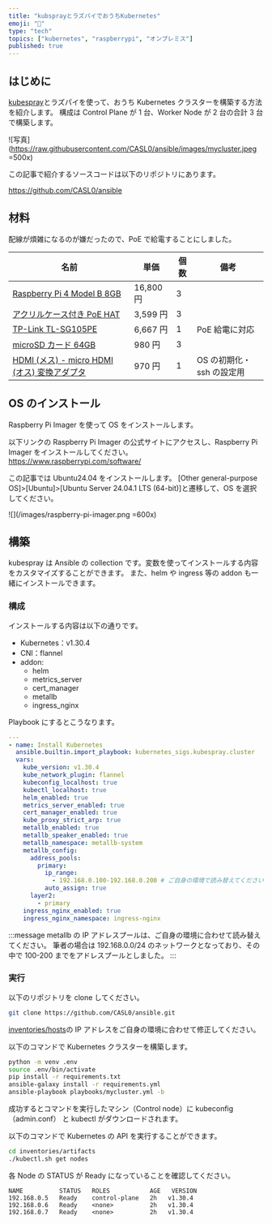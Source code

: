 ```yaml
---
title: "kubsprayとラズパイでおうちKubernetes"
emoji: "🌟"
type: "tech"
topics: ["kubernetes", "raspberrypi", "オンプレミス"]
published: true
---
```


## はじめに

[kubespray](https://github.com/kubernetes-sigs/kubespray)とラズパイを使って、おうち Kubernetes クラスターを構築する方法を紹介します。
構成は Control Plane が 1 台、Worker Node が 2 台の合計 3 台で構築します。

![写真](https://raw.githubusercontent.com/CASL0/ansible/images/mycluster.jpeg =500x)

この記事で紹介するソースコードは以下のリポジトリにあります。

https://github.com/CASL0/ansible

## 材料

配線が煩雑になるのが嫌だったので、PoE で給電することにしました。

| 名前                                                                                   | 単価      | 個数 | 備考                      |
| -------------------------------------------------------------------------------------- | --------- | ---- | ------------------------- |
| [Raspberry Pi 4 Model B 8GB](https://raspberry-pi.ksyic.com/?pdp.id=552)               | 16,800 円 | 3    |                           |
| [アクリルケース付き PoE HAT](https://www.amazon.co.jp/dp/B097NCD6FW)                   | 3,599 円  | 3    |                           |
| [TP-Link TL-SG105PE](https://www.amazon.co.jp/dp/B08GDC61NS)                           | 6,667 円  | 1    | PoE 給電に対応            |
| [microSD カード 64GB](https://www.amazon.co.jp/dp/B07DVJ86SS)                          | 980 円    | 3    |                           |
| [HDMI (メス) - micro HDMI (オス) 変換アダプタ](https://www.amazon.co.jp/dp/B01017VGR2) | 970 円    | 1    | OS の初期化・ssh の設定用 |

## OS のインストール

Raspberry Pi Imager を使って OS をインストールします。

以下リンクの Raspberry Pi Imager の公式サイトにアクセスし、Raspberry Pi Imager をインストールしてください。
https://www.raspberrypi.com/software/

この記事では Ubuntu24.04 をインストールします。
[Other general-purpose OS]>[Ubuntu]>[Ubuntu Server 24.04.1 LTS (64-bit)]と遷移して、OS を選択してください。

![](/images/raspberry-pi-imager.png =600x)

## 構築

kubespray は Ansible の collection です。変数を使ってインストールする内容をカスタマイズすることができます。
また、helm や ingress 等の addon も一緒にインストールできます。

### 構成

インストールする内容は以下の通りです。

- Kubernetes：v1.30.4
- CNI：flannel
- addon:
  - helm
  - metrics_server
  - cert_manager
  - metallb
  - ingress_nginx

Playbook にするとこうなります。

```yaml
---
- name: Install Kubernetes
  ansible.builtin.import_playbook: kubernetes_sigs.kubespray.cluster
  vars:
    kube_version: v1.30.4
    kube_network_plugin: flannel
    kubeconfig_localhost: true
    kubectl_localhost: true
    helm_enabled: true
    metrics_server_enabled: true
    cert_manager_enabled: true
    kube_proxy_strict_arp: true
    metallb_enabled: true
    metallb_speaker_enabled: true
    metallb_namespace: metallb-system
    metallb_config:
      address_pools:
        primary:
          ip_range:
            - 192.168.0.100-192.168.0.200 # ご自身の環境で読み替えてください
          auto_assign: true
      layer2:
        - primary
    ingress_nginx_enabled: true
    ingress_nginx_namespace: ingress-nginx
```

:::message
metallb の IP アドレスプールは、ご自身の環境に合わせて読み替えてください。
筆者の場合は 192.168.0.0/24 のネットワークとなっており、その中で 100-200 までをアドレスプールとしました。
:::

### 実行

以下のリポジトリを clone してください。

```sh
git clone https://github.com/CASL0/ansible.git
```

[inventories/hosts](https://github.com/CASL0/ansible/blob/main/inventories/hosts)の IP アドレスをご自身の環境に合わせて修正してください。

以下のコマンドで Kubernetes クラスターを構築します。

```sh
python -m venv .env
source .env/bin/activate
pip install -r requirements.txt
ansible-galaxy install -r requirements.yml
ansible-playbook playbooks/mycluster.yml -b
```

成功するとコマンドを実行したマシン（Control node）に kubeconfig（admin.conf） と kubectl がダウンロードされます。

以下のコマンドで Kubernetes の API を実行することができます。

```sh
cd inventories/artifacts
./kubectl.sh get nodes
```

各 Node の STATUS が Ready になっていることを確認してください。

```text
NAME          STATUS   ROLES           AGE   VERSION
192.168.0.5   Ready    control-plane   2h   v1.30.4
192.168.0.6   Ready    <none>          2h   v1.30.4
192.168.0.7   Ready    <none>          2h   v1.30.4
```

